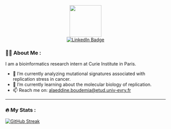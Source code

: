 <div id="header" align="center">
  <img src="https://media.giphy.com/media/M9gbBd9nbDrOTu1Mqx/giphy.gif" width="100"/>
  <div id="badges">
    <a href="https://www.linkedin.com/in/ala-eddine-boudemia/">
      <img src="https://img.shields.io/badge/LinkedIn-blue?style=for-the-badge&logo=linkedin&logoColor=white" alt="LinkedIn Badge"/>
    </a>
  </div>
</div>

### :man_technologist: About Me :

I am a bioinformatics research intern at Curie Institute in Paris.

- 🔭 I’m currently analyzing mutational signatures associated with replication stress in cancer.
- 🌱 I’m currently learning about the molecular biology of replication.
- 📫 Reach me on: [alaeddine.boudemia@etud.univ-evry.fr](alaeddine.boudemia@etud.univ-evry.fr)

---

### :fire: My Stats :

[![GitHub Streak](http://github-readme-streak-stats.herokuapp.com?user=Ala-Eddine-BOUDEMIA&theme=github-dark-blue&background=000000)](https://git.io/streak-stats)
